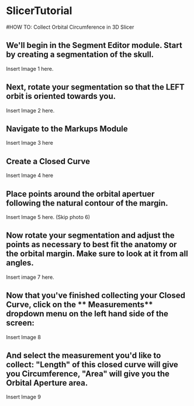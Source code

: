 # SlicerTutorial

#HOW TO: Collect Orbital Circumference in 3D Slicer

## We'll begin in the **Segment Editor module**. Start by creating a segmentation of the skull.

Insert Image 1 here.

## Next, rotate your segmentation so that the **LEFT** orbit is oriented towards you.

Insert Image 2 here.

## Navigate to the **Markups Module**

Insert Image 3 here

## Create a **Closed Curve**

Insert Image 4 here

## Place points around the orbital apertuer following the natural contour of the margin.

Insert Image 5 here. (Skip photo 6)

## Now rotate your segmentation and adjust the points as necessary to best fit the anatomy or the orbital margin. Make sure to look at it from all angles.

Insert image 7 here.

## Now that you've finished collecting your Closed Curve, click on the ** Measurements** dropdown menu on the left hand side of the screen:

Insert Image 8

## And select the measurement you'd like to collect: "Length" of this closed curve will give you Circumference, "Area" will give you the Orbital Aperture area.

Insert Image 9